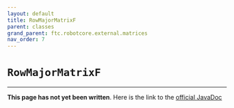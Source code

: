```yaml
---
layout: default
title: RowMajorMatrixF
parent: classes
grand_parent: ftc.robotcore.external.matrices
nav_order: 7
---
```

# `RowMajorMatrixF`
---
**This page has not yet been written**. Here is the link to the [official JavaDoc](https://ftctechnh.github.io/ftc_app/doc/javadoc/org/firstinspires/ftc/robotcore/external/matrices/RowMajorMatrixF.html)
        